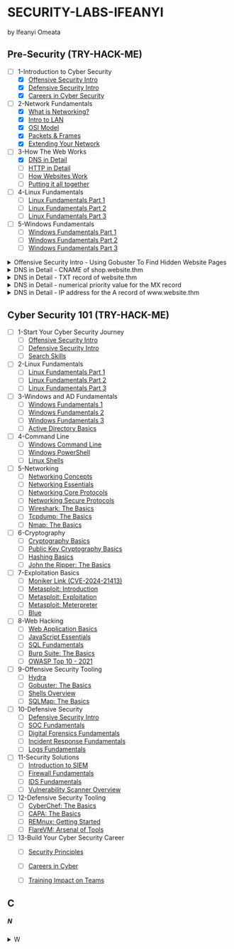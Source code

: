 # SECURITY-LABS-IFEANYI
by Ifeanyi Omeata

## Pre-Security (TRY-HACK-ME)

- [ ] 1-Introduction to Cyber Security
  - [x] [Offensive Security Intro](https://tryhackme.com/room/offensivesecurityintro)
  - [x] [Defensive Security Intro](https://tryhackme.com/room/defensivesecurityintro)
  - [x] [Careers in Cyber Security](https://tryhackme.com/room/careersincyber)
- [ ] 2-Network Fundamentals
  - [x] [What is Networking?](https://tryhackme.com/room/whatisnetworking)
  - [x] [Intro to LAN](https://tryhackme.com/room/introtolan)
  - [x] [OSI Model](https://tryhackme.com/room/osimodelzi)
  - [x] [Packets & Frames](https://tryhackme.com/room/packetsframes)
  - [x] [Extending Your Network](https://tryhackme.com/room/extendingyournetwork)
- [ ] 3-How The Web Works
  - [x] [DNS in Detail](https://tryhackme.com/room/dnsindetail)
  - [ ] [HTTP in Detail]()
  - [ ] [How Websites Work]()
  - [ ] [Putting it all together]()
- [ ] 4-Linux Fundamentals
  - [ ] [Linux Fundamentals Part 1]()
  - [ ] [Linux Fundamentals Part 2]()
  - [ ] [Linux Fundamentals Part 3]()
- [ ] 5-Windows Fundamentals
  - [ ] [Windows Fundamentals Part 1]()
  - [ ] [Windows Fundamentals Part 2]()
  - [ ] [Windows Fundamentals Part 3]()

<details>
<summary>Offensive Security Intro - Using Gobuster To Find Hidden Website Pages</summary>

  ```
  gobuster -u http://fakebank.thm -w wordlist.txt dir
  ```
  - [ ] -u is used to state the website we're scanning
  - [ ] -w takes a list of words to iterate through to find hidden pages.

</details>
<details>
<summary>DNS in Detail - CNAME of shop.website.thm </summary>

  ```
  nslookup --type=CNAME shop.website.thm
  ```

  ```
  Server: 127.0.0.53
  Address: 127.0.0.53#53
  
  Non-authoritative answer:
  shop.website.thm canonical name = shops.myshopify.com
  ```

</details>
<details>
<summary>DNS in Detail - TXT record of website.thm </summary>

  ```
  nslookup --type=TXT website.thm
  ```

  ```
  Server: 127.0.0.53
  Address: 127.0.0.53#53
  
  Non-authoritative answer:
  website.thm text = "THM{7012BBA60997F35A9516C2E16D2944FF}"
  ```

</details>
<details>
<summary>DNS in Detail - numerical priority value for the MX record </summary>

  ```
  nslookup --type=MX website.thm
  ```

  ```
  Server: 127.0.0.53
  Address: 127.0.0.53#53
  
  Non-authoritative answer:
  website.thm mail exchanger = 30 alt4.aspmx.l.google.com
  ```

</details>
<details>
<summary>DNS in Detail - IP address for the A record of www.website.thm </summary>

  ```
  nslookup --type=A website.thm
  ```

  ```
  Server: 127.0.0.53
  Address: 127.0.0.53#53
  
  Non-authoritative answer:
  Name: website.thm
  Address: 10.10.10.10
  ```

</details>
  

## Cyber Security 101 (TRY-HACK-ME)

- [ ] 1-Start Your Cyber Security Journey
  - [ ] [Offensive Security Intro]()
  - [ ] [Defensive Security Intro]()
  - [ ] [Search Skills]()
- [ ] 2-Linux Fundamentals
  - [ ] [Linux Fundamentals Part 1]()
  - [ ] [Linux Fundamentals Part 2]()
  - [ ] [Linux Fundamentals Part 3]()
- [ ] 3-Windows and AD Fundamentals
  - [ ] [Windows Fundamentals 1]()
  - [ ] [Windows Fundamentals 2]()
  - [ ] [Windows Fundamentals 3]()
  - [ ] [Active Directory Basics]()
- [ ] 4-Command Line
  - [ ] [Windows Command Line]()
  - [ ] [Windows PowerShell]()
  - [ ] [Linux Shells]()
- [ ] 5-Networking
  - [ ] [Networking Concepts]()
  - [ ] [Networking Essentials]()
  - [ ] [Networking Core Protocols]()
  - [ ] [Networking Secure Protocols]()
  - [ ] [Wireshark: The Basics]()
  - [ ] [Tcpdump: The Basics]()
  - [ ] [Nmap: The Basics]()
- [ ] 6-Cryptography
  - [ ] [Cryptography Basics]()
  - [ ] [Public Key Cryptography Basics]()
  - [ ] [Hashing Basics]()
  - [ ] [John the Ripper: The Basics]()
- [ ] 7-Exploitation Basics
  - [ ] [Moniker Link (CVE-2024-21413)]()
  - [ ] [Metasploit: Introduction]()
  - [ ] [Metasploit: Exploitation]()
  - [ ] [Metasploit: Meterpreter]()
  - [ ] [Blue]()
- [ ] 8-Web Hacking
  - [ ] [Web Application Basics]()
  - [ ] [JavaScript Essentials]()
  - [ ] [SQL Fundamentals]()
  - [ ] [Burp Suite: The Basics]()
  - [ ] [OWASP Top 10 - 2021]()
- [ ] 9-Offensive Security Tooling
  - [ ] [Hydra]()
  - [ ] [Gobuster: The Basics]()
  - [ ] [Shells Overview]()
  - [ ] [SQLMap: The Basics]()
- [ ] 10-Defensive Security
  - [ ] [Defensive Security Intro]()
  - [ ] [SOC Fundamentals]()
  - [ ] [Digital Forensics Fundamentals]()
  - [ ] [Incident Response Fundamentals]()
  - [ ] [Logs Fundamentals]()
- [ ] 11-Security Solutions
  - [ ] [Introduction to SIEM]()
  - [ ] [Firewall Fundamentals]()
  - [ ] [IDS Fundamentals]()
  - [ ] [Vulnerability Scanner Overview]()
- [ ] 12-Defensive Security Tooling
  - [ ] [CyberChef: The Basics]()
  - [ ] [CAPA: The Basics]()
  - [ ] [REMnux: Getting Started]()
  - [ ] [FlareVM: Arsenal of Tools]()
- [ ] 13-Build Your Cyber Security Career
  - [ ] [Security Principles]()
  - [ ] [Careers in Cyber]()
  - [ ] [Training Impact on Teams]()








## C

##### N
 
<details>
  <summary>W </summary>

   - [ ] Network

</details>






